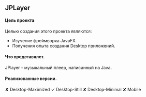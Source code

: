 JPLayer
-------
#### Цель проекта
Целью создания этого проекта являются:
* Изучение фреймворка JavaFX.
* Получения опыта создания Desktop приложений.
#### Что представялет.
JPlayer - музыкальный плеер, написанный на Java.

#### Реализованные версии.
✘ Desktop-Maximized
✓ Desktop-Still
✘ Desktop-Minimal
✘ Mobile
